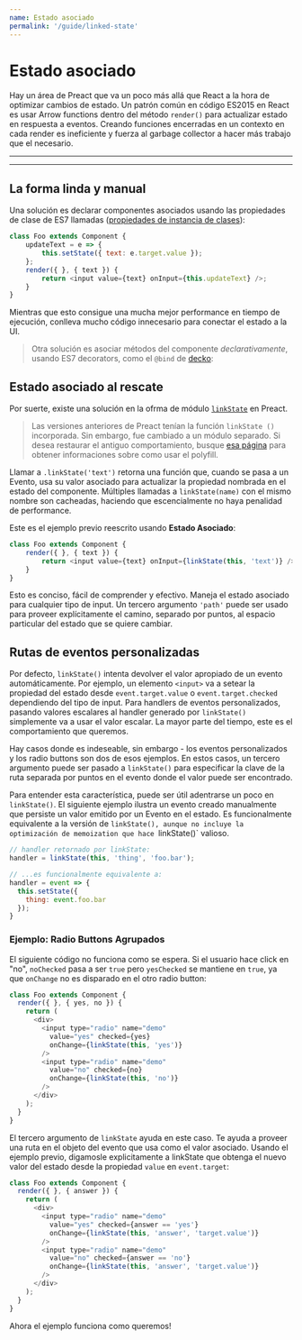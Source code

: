 ```yaml
---
name: Estado asociado
permalink: '/guide/linked-state'
---
```


# Estado asociado

Hay un área de Preact que va un poco más allá que React a la hora de optimizar cambios de estado. Un patrón común en código ES2015 en React es usar Arrow functions dentro del método `render()` para actualizar estado en respuesta a eventos. Creando funciones encerradas en un contexto en cada render es ineficiente y fuerza al garbage collector a hacer más trabajo que el necesario.

---

<toc></toc>

---

## La forma linda y manual

Una solución es declarar componentes asociados usando las propiedades de clase de ES7 llamadas ([propiedades de instancia de clases](https://github.com/jeffmo/es-class-fields-and-static-properties)):

```js
class Foo extends Component {
	updateText = e => {
		this.setState({ text: e.target.value });
	};
	render({ }, { text }) {
		return <input value={text} onInput={this.updateText} />;
	}
}
```

Mientras que esto consigue una mucha mejor performance en tiempo de ejecución, conlleva mucho código innecesario para conectar el estado a la UI.

> Otra solución es asociar métodos del componente _declarativamente_, usando ES7 decorators, como el `@bind` de [decko](http://git.io/decko):


## Estado asociado al rescate

Por suerte, existe una solución en la ofrma de módulo  [`linkState`](https://github.com/developit/linkstate) en Preact.

> Las versiones anteriores de Preact tenían la función `linkState ()` incorporada. Sin embargo, fue cambiado a un módulo separado. Si desea restaurar el antiguo comportamiento, busque [esa página](https://github.com/developit/linkstate#usage) para obtener informaciones sobre como usar el polyfill.


Llamar a `.linkState('text')` retorna una función que, cuando se pasa a un Evento, usa su valor asociado para actualizar la propiedad nombrada en el estado del componente. Múltiples llamadas a `linkState(name)` con el mismo nombre son cacheadas, haciendo que escencialmente no haya penalidad de performance.

Este es el ejemplo previo reescrito usando **Estado Asociado**:

```js
class Foo extends Component {
	render({ }, { text }) {
		return <input value={text} onInput={linkState(this, 'text')} />;
	}
}
```

Esto es conciso, fácil de comprender y efectivo. Maneja el estado asociado para cualquier tipo de input. Un tercero argumento `'path'` puede ser usado para proveer explícitamente el camino, separado por puntos, al espacio particular del estado que se quiere cambiar.


## Rutas de eventos personalizadas

Por defecto, `linkState()` intenta devolver el valor apropiado de un evento automáticamente. Por ejemplo, un elemento `<input>` va a setear la propiedad del estado desde `event.target.value` o `event.target.checked` dependiendo del tipo de input. Para handlers de eventos personalizados, pasando valores escalares al handler generado por `linkState()` simplemente va a usar el valor escalar. La mayor parte del tiempo, este es el comportamiento que queremos.

Hay casos donde es indeseable, sin embargo - los eventos personalizados y los radio buttons son dos de esos ejemplos. En estos casos, un tercero argumento puede ser pasado a `linkState()` para especificar la clave de la ruta separada por puntos en el evento donde el valor puede ser encontrado.

Para entender esta característica, puede ser útil adentrarse un poco en `linkState()`. El siguiente ejemplo ilustra un evento creado manualmente que persiste un valor emitido por un Evento en el estado. Es funcionalmente equivalente a la versión de `linkState(), aunque no incluye la optimización de memoization que hace `linkState()` valioso.

```js
// handler retornado por linkState:
handler = linkState(this, 'thing', 'foo.bar');

// ...es funcionalmente equivalente a:
handler = event => {
  this.setState({
    thing: event.foo.bar
  });
}
```


### Ejemplo: Radio Buttons Agrupados

El siguiente código no funciona como se espera. Si el usuario hace click en "no", `noChecked` pasa a ser `true` pero `yesChecked` se mantiene en `true`, ya que `onChange` no es disparado en el otro radio button:

```js
class Foo extends Component {
  render({ }, { yes, no }) {
    return (
      <div>
        <input type="radio" name="demo"
          value="yes" checked={yes}
          onChange={linkState(this, 'yes')}
        />
        <input type="radio" name="demo"
          value="no" checked={no}
          onChange={linkState(this, 'no')}
        />
      </div>
    );
  }
}
```


El tercero argumento de `linkState` ayuda en este caso. Te ayuda a proveer una ruta en el objeto del evento que usa como el valor asociado. Usando el ejemplo previo, digamosle explicitamente a linkState que obtenga el nuevo valor del estado desde la propiedad `value` en `event.target`:

```js
class Foo extends Component {
  render({ }, { answer }) {
    return (
      <div>
        <input type="radio" name="demo"
          value="yes" checked={answer == 'yes'}
          onChange={linkState(this, 'answer', 'target.value')}
        />
        <input type="radio" name="demo"
          value="no" checked={answer == 'no'}
          onChange={linkState(this, 'answer', 'target.value')}
        />
      </div>
    );
  }
}
```

Ahora el ejemplo funciona como queremos!
